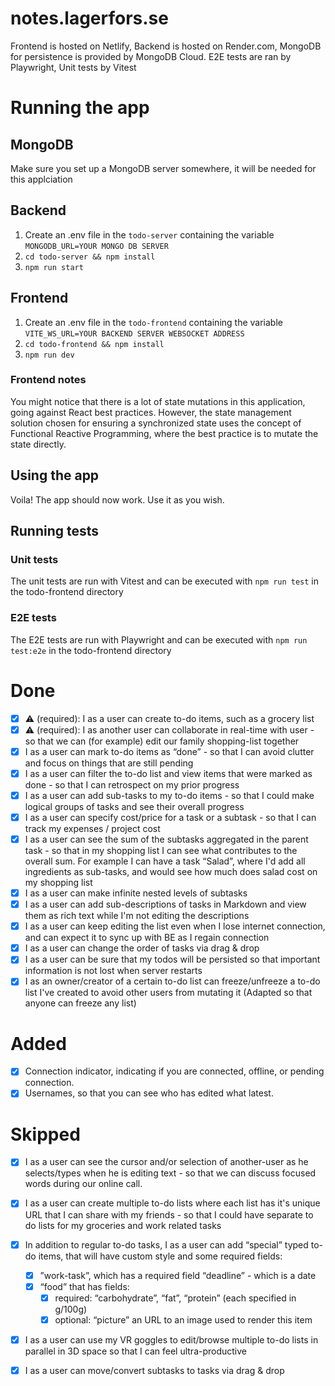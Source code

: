 # notes.lagerfors.se

Frontend is hosted on Netlify, Backend is hosted on Render.com, MongoDB for persistence is provided by MongoDB Cloud.
E2E tests are ran by Playwright, Unit tests by Vitest

# Running the app
## MongoDB
Make sure you set up a MongoDB server somewhere, it will be needed for this applciation
## Backend

1. Create an .env file in the `todo-server` containing the variable `MONGODB_URL=YOUR MONGO DB SERVER`
2. `cd todo-server && npm install`
3. `npm run start`

## Frontend
1. Create an .env file in the `todo-frontend` containing the variable `VITE_WS_URL=YOUR BACKEND SERVER WEBSOCKET ADDRESS`
2. `cd todo-frontend && npm install`
3. `npm run dev`


### Frontend notes
You might notice that there is a lot of state mutations in this application, going against React best practices. However, the state management solution chosen for ensuring a synchronized state uses the concept of Functional Reactive Programming, where the best practice is to mutate the state directly.

## Using the app

Voila! The app should now work. Use it as you wish.

## Running tests
### Unit tests
The unit tests are run with Vitest and can be executed with `npm run test` in the todo-frontend directory

### E2E tests
The E2E tests are run with Playwright and can be executed with `npm run test:e2e` in the todo-frontend directory

# Done

- [x] ⚠️ (required): I as a user can create to-do items, such as a grocery list
- [x] ⚠️ (required): I as another user can collaborate in real-time with user - so that we can (for example) edit our family shopping-list together
- [x] I as a user can mark to-do items as “done” - so that I can avoid clutter and focus on things that are still pending
- [x] I as a user can filter the to-do list and view items that were marked as done - so that I can retrospect on my prior progress
- [x] I as a user can add sub-tasks to my to-do items - so that I could make logical groups of tasks and see their overall progress
- [x] I as a user can specify cost/price for a task or a subtask - so that I can track my expenses / project cost
- [x] I as a user can see the sum of the subtasks aggregated in the parent task - so that in my shopping list I can see what contributes to the overall sum. For example I can have a task “Salad”, where I'd add all ingredients as sub-tasks, and would see how much does salad cost on my shopping list
- [x] I as a user can make infinite nested levels of subtasks
- [x] I as a user can add sub-descriptions of tasks in Markdown and view them as rich text while I'm not editing the descriptions
- [x] I as a user can keep editing the list even when I lose internet connection, and can expect it to sync up with BE as I regain connection
- [x] I as a user can change the order of tasks via drag & drop
- [x] I as a user can be sure that my todos will be persisted so that important information is not lost when server restarts
- [x] I as an owner/creator of a certain to-do list can freeze/unfreeze a to-do list I've created to avoid other users from mutating it (Adapted so that anyone can freeze any list)

# Added

- [x] Connection indicator, indicating if you are connected, offline, or pending connection.
- [x] Usernames, so that you can see who has edited what latest.

# Skipped

- [x] I as a user can see the cursor and/or selection of another-user as he selects/types when he is editing text - so that we can discuss focused words during our online call.
- [x] I as a user can create multiple to-do lists where each list has it's unique URL that I can share with my friends - so that I could have separate to do lists for my groceries and work related tasks
- [x] In addition to regular to-do tasks, I as a user can add “special” typed to-do items, that will have custom style and some required fields:

  - [x] ”work-task”, which has a required field “deadline” - which is a date
  - [x] “food” that has fields:
    - [x] required: “carbohydrate”, “fat”, “protein” (each specified in g/100g)
    - [x] optional: “picture” an URL to an image used to render this item

- [x] I as a user can use my VR goggles to edit/browse multiple to-do lists in parallel in 3D space so that I can feel ultra-productive

- [x] I as a user can move/convert subtasks to tasks via drag & drop
